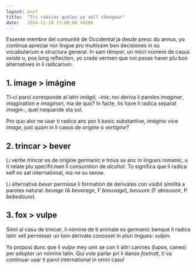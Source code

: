 ```yaml
---
layout: post
title:  "Tri radicas queles yo vell changear"
date:   2024-12-18 13:00:00 +0100
---
```

Essente membre del comunité de Occidental ja desde presc du annus, yo continua apreciar nor lingue pro multissim bon decisiones in su vocabularium e structura general. In sam témpor, un micri númere de casus existe u, pos long reflection, yo crede vermen que noi posse haver plu bon alternatives in li radicarium.

## 1. image > imágine

Ti-ci parol coresponde al latin *imāgō, -inis*; noi deriva li paroles *imaginar*, *imagination* e *imaginari*, ma de quo? In facte, tis have li radica separat *imagin-*, quel nequande sta sol.

Pro quo alor ne usar ti radica anc por li basic substantive, *imágine* vice *image*, just quam in li casus de *orígine* o *vertígine*?

## 2. trincar > bever

Li verbe *trincar* es de orígine germanic e trova se anc in lingues romanic, u it relate plu specificmen li consumtion de alcohol. To significa que li radica self es sat international, ma ne su sense.

Li alternative *bever* permisse li formation de derivates con visibil similitá a paroles natural: *bevage* (A *beverage*, F *breuvage*), *bevuore* (F *abreuvoir*, P *bebedouro*).

## 3. fox > vulpe

Simil al casu de *trincar*, li nómine de ti animale es germanic benque li radica latin vell permisser un bon derivate conosset in pluri lingues: *vulpin*.

Yo proposi dunc que li *vulpe* mey unir se con li altri canines (lupos, canes) per adopter un nómine latin. Qui vole parlar pri li danse *foxtrott*, ti va continuar usar ti parol international in omni casu!
